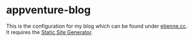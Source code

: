 appventure-blog
===============

This is the configuration for my blog which can be found under [etienne.cc](http://www.etienne.cc).
It requires the [Static Site Generator](https://github.com/notetiene/static).
